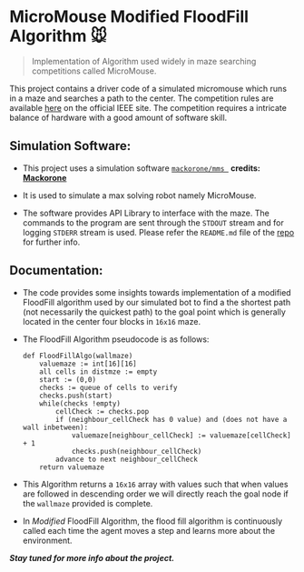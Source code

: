 # MicroMouse Modified FloodFill Algorithm :mouse:

> Implementation of Algorithm used widely in maze searching competitions called MicroMouse.

This project contains a driver code of a simulated micromouse which runs in a maze and searches a path to the center. The competition rules are available [here](https://ewh.ieee.org/sb/columbus/devry/sacFiles/MicromouseRules.pdf) on the official IEEE site. The competition requires a intricate balance of hardware with a good amount of software skill.



## Simulation Software:

* This project uses a simulation software [`mackorone/mms `](https://github.com/mackorone/mms) **credits: [Mackorone](https://github.com/mackorone)**

* It is used to simulate a max solving robot namely MicroMouse.

* The software provides API Library to interface with the maze. The commands to the program are sent through the `STDOUT` stream and for logging `STDERR` stream is used. Please refer the `README.md` file of the [repo](https://github.com/mackorone/mms) for further info. 

  

## Documentation:

* The code provides some insights towards implementation of a modified FloodFill algorithm used by our simulated bot to find a the shortest path (not necessarily the quickest path) to the goal point which is generally located in the center four blocks in `16x16` maze.

* The FloodFill Algorithm pseudocode is as follows:

  ```
  def FloodFillAlgo(wallmaze)    
      valuemaze := int[16][16]
      all cells in distmze := empty
      start := (0,0)
      checks := queue of cells to verify
      checks.push(start)
      while(checks !empty)
          cellCheck := checks.pop
          if (neighbour_cellCheck has 0 value) and (does not have a wall inbetween):
              valuemaze[neighbour_cellCheck] := valuemaze[cellCheck] + 1
              checks.push(neighbour_cellCheck)
          advance to next neighbour_cellCheck
      return valuemaze   
  ```

* This Algorithm returns a `16x16` array with values such that when values are followed in descending order we will directly reach the goal node if the `wallmaze` provided is complete. 
* In *Modified* FloodFill Algorithm, the flood fill algorithm is continuously called each time the agent moves a step and learns more about the environment.

***Stay tuned for more info about the project.***

